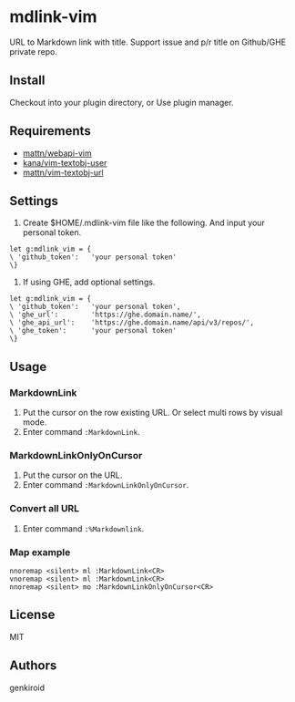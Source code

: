 # mdlink-vim

URL to Markdown link with title. Support issue and p/r title on Github/GHE private repo.

## Install

Checkout into your plugin directory, or Use plugin manager.

## Requirements

 - [mattn/webapi-vim](https://github.com/mattn/webapi-vim)
 - [kana/vim-textobj-user](https://github.com/kana/vim-textobj-user)
 - [mattn/vim-textobj-url](https://github.com/mattn/vim-textobj-url)

## Settings

 1. Create $HOME/.mdlink-vim file like the following. And input your personal token.
  ```
let g:mdlink_vim = {
  \ 'github_token':   'your personal token'
\}
  ```

 1. If using GHE, add optional settings.
  ```
let g:mdlink_vim = {
  \ 'github_token':   'your personal token',
  \ 'ghe_url':        'https://ghe.domain.name/',
  \ 'ghe_api_url':    'https://ghe.domain.name/api/v3/repos/',
  \ 'ghe_token':      'your personal token'
\}
  ```

## Usage

### MarkdownLink

 1. Put the cursor on the row existing URL. Or select multi rows by visual mode.
 1. Enter command `:MarkdownLink`.

### MarkdownLinkOnlyOnCursor

 1. Put the cursor on the URL.
 1. Enter command `:MarkdownLinkOnlyOnCursor`.

### Convert all URL

 1. Enter command `:%Markdownlink`.

### Map example

```
nnoremap <silent> ml :MarkdownLink<CR>
vnoremap <silent> ml :MarkdownLink<CR>
nnoremap <silent> mo :MarkdownLinkOnlyOnCursor<CR>
```

## License

MIT

## Authors

genkiroid

